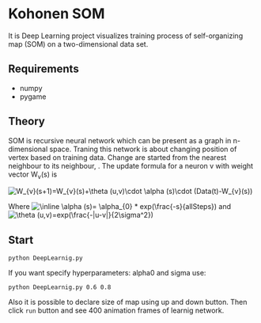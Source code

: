 # Kohonen SOM
It is Deep Learning project visualizes training process of self-organizing map
(SOM) on a two-dimensional data set.
## Requirements
* numpy
* pygame
## Theory 
SOM is recursive neural network which can be present as a graph in n-dimensional space. Traning this network is about changing position of vertex based on training data. Change are started from the nearest neighbour to its neighbour, . 
The update formula for a neuron v with weight vector W<sub>v</sub>(s) is

<img src="https://latex.codecogs.com/png.image?\dpi{100}&space;W_{v}(s&plus;1)=W_{v}(s)&plus;\theta&space;(u,v)\cdot&space;\alpha&space;(s)\cdot&space;(Data(t)-W_{v}(s))" title="W_{v}(s+1)=W_{v}(s)+\theta (u,v)\cdot \alpha (s)\cdot (Data(t)-W_{v}(s))" />

Where <img src="https://latex.codecogs.com/png.image?\dpi{100}&space;\inline&space;\alpha&space;(s)=&space;\alpha_{0}&space;*&space;exp(\frac{-s}{allSteps})" title="\inline \alpha (s)= \alpha_{0} * exp(\frac{-s}{allSteps})" /> 
and <img src="https://latex.codecogs.com/png.image?\dpi{100}&space;\theta&space;(u,v)=exp(\frac{-|u-v|}{2\sigma^2})" title="\theta (u,v)=exp(\frac{-|u-v|}{2\sigma^2})" /> 

## Start 

```python DeepLearnig.py```

If you want specify hyperparameters: alpha0 and sigma use:

```python DeepLearnig.py 0.6 0.8```

Also it is possible to declare size of map using up and down button. Then click `run` button and see 400 animation frames of learnig network.  
